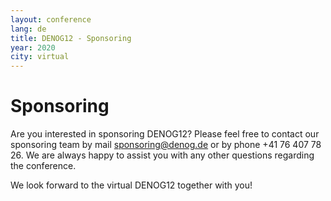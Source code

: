 ```yaml
---
layout: conference
lang: de
title: DENOG12 - Sponsoring
year: 2020
city: virtual
---
```

# Sponsoring

Are you interested in sponsoring DENOG12? Please feel free to contact our sponsoring team by mail sponsoring@denog.de or by phone +41 76 407 78 26. 
We are always happy to assist you with any other questions regarding the conference.

We look forward to the virtual DENOG12 together with you!
